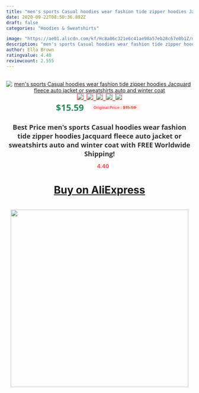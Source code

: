 ```yaml
---
title: "men's sports Casual hoodies wear fashion tide zipper hoodies Jacquard fleece auto jacket or sweatshirts auto and winter coat"
date: 2020-09-22T08:50:36.892Z
draft: false
categories: "Hoodies & Sweatshirts"

image: "https://ae01.alicdn.com/kf/Hc8a06c321e6c41ae98a57eb28c67e0b1Z/men-s-sports-Casual-hoodies-wear-fashion-tide-zipper-hoodies-Jacquard-fleece-auto-jacket-or-sweatshirts.jpg"
description: "men's sports Casual hoodies wear fashion tide zipper hoodies Jacquard fleece auto jacket or sweatshirts auto and winter coat"
author: Ella Brown
ratingvalue: 4.40
reviewcount: 2.555
---
```

<br>
<div style="text-align: center;">
<a href="https://s.click.aliexpress.com/e/_A99bFr" target="_blank" rel="nofollow noopener noreferrer"><img alt="men's sports Casual hoodies wear fashion tide zipper hoodies Jacquard fleece auto jacket or sweatshirts auto and winter coat" class="magnifier-image" src="https://ae01.alicdn.com/kf/Hc8a06c321e6c41ae98a57eb28c67e0b1Z/men-s-sports-Casual-hoodies-wear-fashion-tide-zipper-hoodies-Jacquard-fleece-auto-jacket-or-sweatshirts.jpg_640x640.jpg">
<br>
<img style="border:1px solid salmon" src="https://ae01.alicdn.com/kf/Hc8a06c321e6c41ae98a57eb28c67e0b1Z/men-s-sports-Casual-hoodies-wear-fashion-tide-zipper-hoodies-Jacquard-fleece-auto-jacket-or-sweatshirts.jpg_120x120.jpg">&nbsp;&nbsp;<img style="border:1px solid salmon" src="https://ae01.alicdn.com/kf/He02109dbf0d949dc87dbf326403a052bS/men-s-sports-Casual-hoodies-wear-fashion-tide-zipper-hoodies-Jacquard-fleece-auto-jacket-or-sweatshirts.jpg_120x120.jpg">&nbsp;&nbsp;<img style="border:1px solid salmon" src="https://ae01.alicdn.com/kf/H753d4249b8a64473b2a13a7a77f735abr/men-s-sports-Casual-hoodies-wear-fashion-tide-zipper-hoodies-Jacquard-fleece-auto-jacket-or-sweatshirts.jpg_120x120.jpg">&nbsp;&nbsp;<img style="border:1px solid salmon" src="https://ae01.alicdn.com/kf/Hcc6f2472550246109e852d6e8e13e561f/men-s-sports-Casual-hoodies-wear-fashion-tide-zipper-hoodies-Jacquard-fleece-auto-jacket-or-sweatshirts.jpg_120x120.jpg">&nbsp;&nbsp;<img style="border:1px solid salmon" src="https://ae01.alicdn.com/kf/H2a64b0f6eec1455d9f3bdae2ffbe6535I/men-s-sports-Casual-hoodies-wear-fashion-tide-zipper-hoodies-Jacquard-fleece-auto-jacket-or-sweatshirts.jpg_120x120.jpg"></a></div><br0>
<div style="text-align: center;"><span style="background-color: white; border: 0px; box-sizing: border-box; color: seagreen; display: inline-block; font-family: &quot;open sans&quot; , &quot;arial&quot; , &quot;helvetica&quot; , sans-serif , &quot;heiti&quot;; font-size: 24px; font-stretch: inherit; font-weight: 700; line-height: inherit; margin: 0px 10px 0px 0px; padding: 0px; vertical-align: middle;">$15.59 </span>
<span style="background: rgb(255 , 241 , 241); border-radius: 3px; border: 0px; box-sizing: border-box; color: #ff4747; display: inline-block; font-family: inherit; font-size: 12px; font-stretch: inherit; font-style: inherit; font-variant: inherit; font-weight: 600; line-height: inherit; margin: 0px; padding: 2px 5px; transform: scale(0.9); vertical-align: middle;">Original Price : <b style="text-decoration: line-through;">$15.59 </b> &nbsp;&nbsp;</span></div>
<h1 style="color: #333333; display: inline-block; font-family: &quot;open sans&quot; , &quot;arial&quot; , &quot;helvetica&quot; , sans-serif , &quot;heiti&quot;; font-size: 18px; font-stretch: inherit; font-weight: 700; text-align: center;">Best Price men's sports Casual hoodies wear fashion tide zipper hoodies Jacquard fleece auto jacket or sweatshirts auto and winter coat with FREE Worldwide Shipping!</h1>
<div style="color: #ff4747; text-align: center;">
<img src="https://4.bp.blogspot.com/-M0ZcTcb-5uY/XleCXlxnR4I/AAAAAAAAAEc/OrjgMkXV1oMQFaCRZj5HQwOCBcu3w1FegCPcBGAYYCw/s1600/star.png" style="height: 15px;">&nbsp;<b>4.40</b></div>
<div class="button_cont" align="center"><a class="buynow_a" href="https://s.click.aliexpress.com/e/_A99bFr" target="_blank" rel="nofollow noopener noreferrer"><H1>Buy on AliExpress</H1></a></div><br>
<div class="separator" style="clear: both; text-align: center;">
<img src="https://lh3.googleusercontent.com/-pTy5HemUv9M/XlePHvY0dAI/AAAAAAAAAE4/0nX5iRUoIWY8eMW9Dpxeirr157OZliDIgCLcBGAsYHQ/s1600/badge.gif" width="480">
</div>
